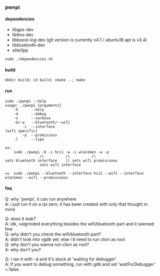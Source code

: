 ### pwnpi

#### dependencies
- libgps-dev
- libtins-dev
- libboost-log-dev (git version is currently v4.1 / ubuntu18 apt is v3.4)
- libbluetooth-dev
- slite3pp

```
sudo ./dependencies.sh
```

#### build

```
mkdir build; cd build; cmake ..; make
```

#### run

```
sudo ./pwnpi --help
usage: ./pwnpi {arguments}
	-h      --help
	-d      --debug
	-v      --verbose
	-b/-w	--bluetooth/--wifi
		-i	--interface
[wifi specific]
		-p	--promiscous
	-l      --lipo

ex:
    sudo ./pwnpi -b -i hci1 -w -i wlan1mon -w -p
                /\          /\          /\
sets bluetooth interface    || sets wifi promiscuous
                sets wifi interface
                
==  sudo ./pwnpi --bluetooth --interface hci1 --wifi --interface wlan1mon --wifi --promiscuous 
```

#### faq

Q: why 'pwnpi', it can run anywhere<br>
A: i just run it on a rpi zero, it has been created with only that thought in mind<br>

Q: does it leak?<br>
A: idk, valgrinded everything besides the wifi/bluetooth part and it seemed fine<br>
Q: why didn't you check the wifi/bluetooth part?<br>
A: didn't look into vgdb yet; else i'd need to run clion as root<br>
Q: why don't you wanna run clion as root?<br>
A: why don't you?<br>

Q: i ran it with -d and it's stuck at 'waiting for debugger'<br>
A: if you want to debug something, run with gdb and set 'waitForDebugger' = false<br>